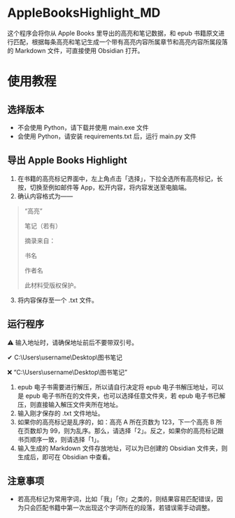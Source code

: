 # AppleBooksHighlight_MD
这个程序会将你从 Apple Books 里导出的高亮和笔记数据，和 epub 书籍原文进行匹配，根据每条高亮和笔记生成一个带有高亮内容所属章节和高亮内容所属段落的 Markdown 文件，可直接使用 Obsidian 打开。

# 使用教程
## 选择版本
- 不会使用 Python，请下载并使用 main.exe 文件
- 会使用 Python，请安装 requirements.txt 后，运行 main.py 文件
## 导出 Apple Books Highlight
1. 在书籍的高亮标记界面中，左上角点击「选择」，下拉全选所有高亮标记，长按，切换至例如邮件等 App，松开内容，将内容发送至电脑端。
2. 确认内容格式为——
> “高亮”
> 
> 笔记（若有）
>
> 摘录来自：
> 
> 书名
> 
> 作者名
> 
> 此材料受版权保护。
3. 将内容保存至一个 .txt 文件。

## 运行程序
⚠ 输入地址时，请确保地址前后不要带双引号。

✔ C:\Users\username\Desktop\图书笔记

❌ “C:\Users\username\Desktop\图书笔记”
1. epub 电子书需要进行解压，所以请自行决定将 epub 电子书解压地址，可以是 epub 电子书所在的文件夹，也可以选择任意文件夹，若 epub 电子书已解压，则直接输入解压文件夹所在地址。
2. 输入刚才保存的 .txt 文件地址。
3. 如果你的高亮标记是乱序的，如：高亮 A 所在页数为 123，下一个高亮 B 所在页数却为 99，则为乱序。那么，请选择「2」。反之，如果你的高亮标记跟书页顺序一致，则请选择「1」。
4. 输入生成的 Markdown 文件存放地址，可以为已创建的 Obsidian 文件夹，则生成后，即可在 Obsidian 中查看。

## 注意事项
- 若高亮标记为常用字词，比如「我」「你」之类的，则结果容易匹配错误，因为只会匹配书籍中第一次出现这个字词所在的段落，若错误需手动调整。
